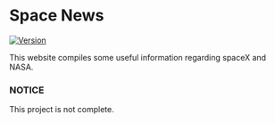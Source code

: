 # Space News

[![Version](https://img.shields.io/badge/Version-v1.0.0-blue)]()

This website compiles some useful information regarding spaceX and NASA.

### NOTICE

This project is not complete.
